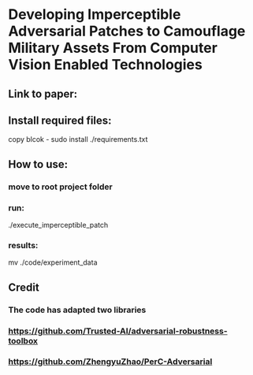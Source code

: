 # Developing Imperceptible Adversarial Patches to Camouflage Military Assets From Computer Vision Enabled Technologies
## Link to paper: 

## Install required files:
copy blcok - sudo install ./requirements.txt

## How to use:
### move to root project folder 
### run:
./execute_imperceptible_patch
### results:
mv ./code/experiment_data

## Credit
### The code has adapted two libraries
### https://github.com/Trusted-AI/adversarial-robustness-toolbox
### https://github.com/ZhengyuZhao/PerC-Adversarial
